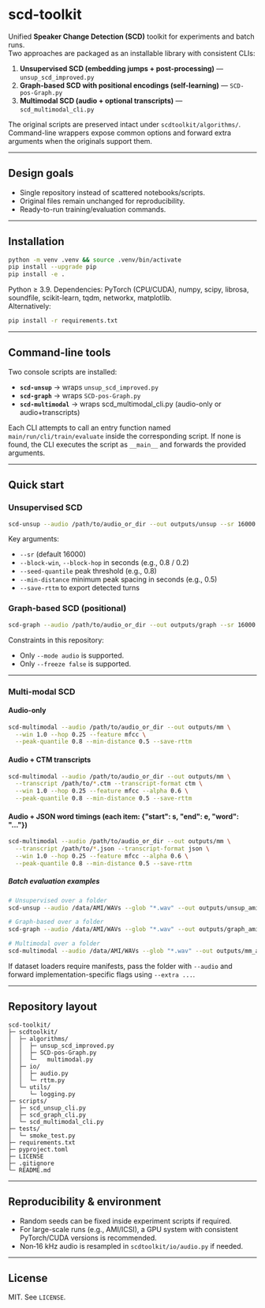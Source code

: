 # scd-toolkit

Unified **Speaker Change Detection (SCD)** toolkit for experiments and batch runs.  
Two approaches are packaged as an installable library with consistent CLIs:

1) **Unsupervised SCD (embedding jumps + post-processing)** — `unsup_scd_improved.py`
2) **Graph-based SCD with positional encodings (self-learning)** — `SCD-pos-Graph.py`
3) **Multimodal SCD (audio + optional transcripts)** — `scd_multimodal_cli.py`

The original scripts are preserved intact under `scdtoolkit/algorithms/`. Command-line wrappers expose common options and forward extra arguments when the originals support them.

---

## Design goals

- Single repository instead of scattered notebooks/scripts.
- Original files remain unchanged for reproducibility.
- Ready-to-run training/evaluation commands.

---

## Installation

```bash
python -m venv .venv && source .venv/bin/activate
pip install --upgrade pip
pip install -e .
```

Python ≥ 3.9. Dependencies: PyTorch (CPU/CUDA), numpy, scipy, librosa, soundfile, scikit-learn, tqdm, networkx, matplotlib.  
Alternatively:

```bash
pip install -r requirements.txt
```

---

## Command-line tools

Two console scripts are installed:

- **`scd-unsup`** → wraps `unsup_scd_improved.py`
- **`scd-graph`** → wraps `SCD-pos-Graph.py`
- **`scd-multimodal`** → wraps scd_multimodal_cli.py (audio-only or audio+transcripts)

Each CLI attempts to call an entry function named `main/run/cli/train/evaluate` inside the corresponding script. If none is found, the CLI executes the script as `__main__` and forwards the provided arguments.

---

## Quick start

### Unsupervised SCD
```bash
scd-unsup --audio /path/to/audio_or_dir --out outputs/unsup --sr 16000   --block-win 0.8 --block-hop 0.2 --seed-quantile 0.8 --min-distance 0.5 --save-rttm
```

Key arguments:
- `--sr` (default 16000)
- `--block-win`, `--block-hop` in seconds (e.g., 0.8 / 0.2)
- `--seed-quantile` peak threshold (e.g., 0.8)
- `--min-distance` minimum peak spacing in seconds (e.g., 0.5)
- `--save-rttm` to export detected turns

### Graph-based SCD (positional)
```bash
scd-graph --audio /path/to/audio_or_dir --out outputs/graph --sr 16000   --block-win 0.8 --block-hop 0.2 --mode audio --freeze false --save-rttm
```
Constraints in this repository:
- Only `--mode audio` is supported.
- Only `--freeze false` is supported.
---

### Multi-modal SCD
#### Audio-only
```bash
scd-multimodal --audio /path/to/audio_or_dir --out outputs/mm \
  --win 1.0 --hop 0.25 --feature mfcc \
  --peak-quantile 0.8 --min-distance 0.5 --save-rttm
```
#### Audio + CTM transcripts
```bash
scd-multimodal --audio /path/to/audio_or_dir --out outputs/mm \
  --transcript /path/to/*.ctm --transcript-format ctm \
  --win 1.0 --hop 0.25 --feature mfcc --alpha 0.6 \
  --peak-quantile 0.8 --min-distance 0.5 --save-rttm
```
#### Audio + JSON word timings (each item: {"start": s, "end": e, "word": "..."})
```bash
scd-multimodal --audio /path/to/audio_or_dir --out outputs/mm \
  --transcript /path/to/*.json --transcript-format json \
  --win 1.0 --hop 0.25 --feature mfcc --alpha 0.6 \
  --peak-quantile 0.8 --min-distance 0.5 --save-rttm
```

##### Batch evaluation examples

```bash
# Unsupervised over a folder
scd-unsup --audio /data/AMI/WAVs --glob "*.wav" --out outputs/unsup_ami --save-rttm

# Graph-based over a folder
scd-graph --audio /data/AMI/WAVs --glob "*.wav" --out outputs/graph_ami --save-rttm

# Multimodal over a folder
scd-multimodal --audio /data/AMI/WAVs --glob "*.wav" --out outputs/mm_ami --save-rttm

```

If dataset loaders require manifests, pass the folder with `--audio` and forward implementation-specific flags using `--extra ...`.

---

## Repository layout

```
scd-toolkit/
├─ scdtoolkit/
│  ├─ algorithms/
│  │  ├─ unsup_scd_improved.py
│  │  ├─ SCD-pos-Graph.py
│  │  └─   multimodal.py
│  ├─ io/
│  │  ├─ audio.py
│  │  └─ rttm.py
│  └─ utils/
│     └─ logging.py
├─ scripts/
│  ├─ scd_unsup_cli.py
│  ├─ scd_graph_cli.py
│  └─ scd_multimodal_cli.py
├─ tests/
│  └─ smoke_test.py
├─ requirements.txt
├─ pyproject.toml
├─ LICENSE
├─ .gitignore
└─ README.md
```

---

## Reproducibility & environment

- Random seeds can be fixed inside experiment scripts if required.
- For large-scale runs (e.g., AMI/ICSI), a GPU system with consistent PyTorch/CUDA versions is recommended.
- Non‑16 kHz audio is resampled in `scdtoolkit/io/audio.py` if needed.

---

## License

MIT. See `LICENSE`.
